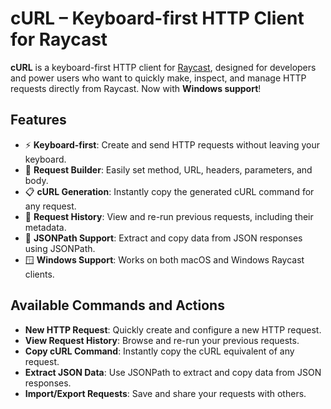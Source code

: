 # cURL – Keyboard-first HTTP Client for Raycast

**cURL** is a keyboard-first HTTP client for [Raycast](https://www.raycast.com/), designed for developers and power users who want to quickly make, inspect, and manage HTTP requests directly from Raycast. Now with **Windows support**!

## Features

- ⚡ **Keyboard-first**: Create and send HTTP requests without leaving your keyboard.
- 📝 **Request Builder**: Easily set method, URL, headers, parameters, and body.
- 📋 **cURL Generation**: Instantly copy the generated cURL command for any request.
- 📜 **Request History**: View and re-run previous requests, including their metadata.
- 🧩 **JSONPath Support**: Extract and copy data from JSON responses using JSONPath.
- 🪟 **Windows Support**: Works on both macOS and Windows Raycast clients.

## Available Commands and Actions

- **New HTTP Request**: Quickly create and configure a new HTTP request.
- **View Request History**: Browse and re-run your previous requests.
- **Copy cURL Command**: Instantly copy the cURL equivalent of any request.
- **Extract JSON Data**: Use JSONPath to extract and copy data from JSON responses.
- **Import/Export Requests**: Save and share your requests with others.
